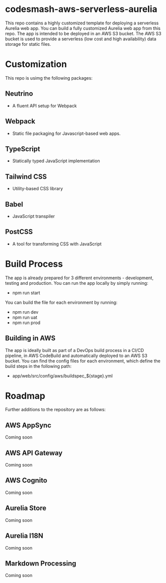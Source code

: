 # codesmash-aws-serverless-aurelia

This repo contains a highly customized template for deploying a serverless Aurelia web app. You can build a fully customized Aurelia web app from this repo. The app is intended to be deployed in an AWS S3 bucket. The AWS S3 bucket is used to provide a serverless (low cost and high availability) data storage for static files.

# Customization

This repo is usimg the following packages:

## Neutrino 

- A fluent API setup for Webpack

## Webpack

- Static file packaging for Javascript-based web apps.

## TypeScript

- Statically typed JavaScript implementation

## Tailwind CSS

- Utility-based CSS library

## Babel

- JavaScript transpiler

## PostCSS

- A tool for transforming CSS with JavaScript

# Build Process

The app is already prepared for 3 different environments - development, testing and production. You can run the app locally by simply running:

- npm run start

You can build the file for each environment by running:

- npm run dev
- npm run uat
- npm run prod

## Building in AWS

The app is ideally built as part of a DevOps build process in a CI/CD pipeline, in AWS CodeBuild and automatically deployed to an AWS S3 bucket. You can find the config files for each environment, which define the build steps in the following path:

- app/web/src/config/aws/buildspec_${stage}.yml

# Roadmap

Further additions to the repository are as follows:

## AWS AppSync

Coming soon

## AWS API Gateway

Coming soon

## AWS Cognito

Coming soon

## Aurelia Store

Coming soon

## Aurelia I18N

Coming soon

## Markdown Processing

Coming soon
